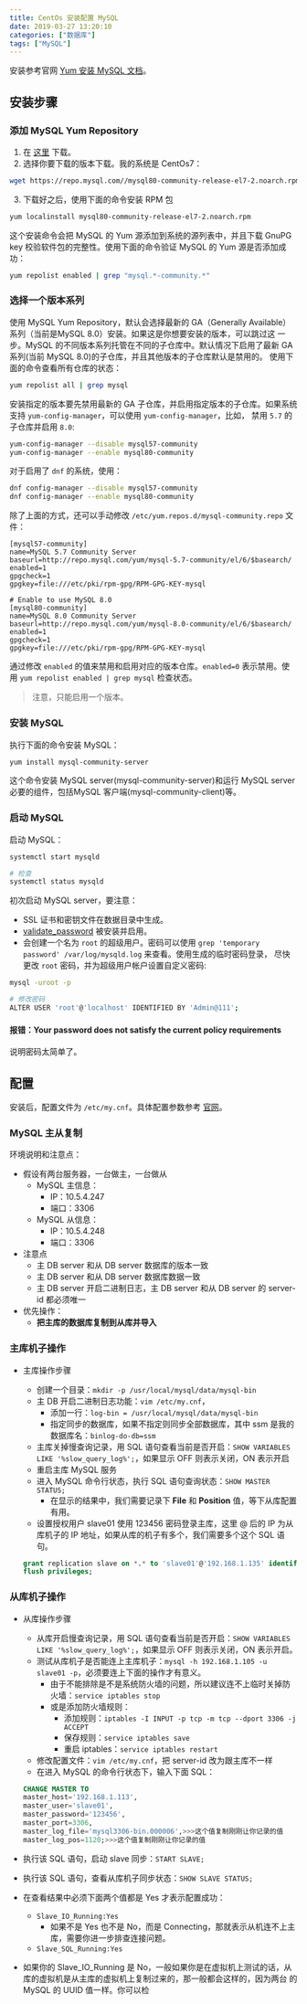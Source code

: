```yaml
---
title: CentOs 安装配置 MySQL
date: 2019-03-27 13:20:10
categories: ["数据库"]
tags: ["MySQL"]
---
```


安装参考官网 [Yum 安装 MySQL 文档](https://dev.mysql.com/doc/refman/8.0/en/linux-installation-yum-repo.html)。

<!-- more -->

## 安装步骤
### 添加 MySQL Yum Repository
1. 在 [这里](https://dev.mysql.com/downloads/repo/yum/) 下载。
2. 选择你要下载的版本下载。我的系统是 CentOs7：
```sh
wget https://repo.mysql.com//mysql80-community-release-el7-2.noarch.rpm
```
3. 下载好之后，使用下面的命令安装 RPM 包
```sh
yum localinstall mysql80-community-release-el7-2.noarch.rpm
```

这个安装命令会把 MySQL 的 Yum 源添加到系统的源列表中，并且下载 GnuPG key 校验软件包的完整性。使用下面的命令验证 MySQL 的 Yum 源是否添加成功：
```sh
yum repolist enabled | grep "mysql.*-community.*"
```

### 选择一个版本系列
使用 MySQL Yum Repository，默认会选择最新的 GA（Generally Available）系列（当前是MySQL 8.0）安装。如果这是你想要安装的版本，可以跳过这
一步。MySQL 的不同版本系列托管在不同的子仓库中。默认情况下启用了最新 GA 系列(当前 MySQL 8.0)的子仓库，并且其他版本的子仓库默认是禁用的。
使用下面的命令查看所有仓库的状态：
```sh
yum repolist all | grep mysql
```

安装指定的版本要先禁用最新的 GA 子仓库，并启用指定版本的子仓库。如果系统支持 `yum-config-manager`，可以使用 `yum-config-manager`，比如，
禁用 `5.7` 的子仓库并启用 `8.0`:
```sh
yum-config-manager --disable mysql57-community
yum-config-manager --enable mysql80-community
```

对于启用了 `dnf` 的系统，使用：
```sh
dnf config-manager --disable mysql57-community
dnf config-manager --enable mysql80-community
```

除了上面的方式，还可以手动修改 `/etc/yum.repos.d/mysql-community.repo` 文件：
```
[mysql57-community]
name=MySQL 5.7 Community Server
baseurl=http://repo.mysql.com/yum/mysql-5.7-community/el/6/$basearch/
enabled=1
gpgcheck=1
gpgkey=file:///etc/pki/rpm-gpg/RPM-GPG-KEY-mysql

# Enable to use MySQL 8.0
[mysql80-community]
name=MySQL 8.0 Community Server
baseurl=http://repo.mysql.com/yum/mysql-8.0-community/el/6/$basearch/
enabled=1
gpgcheck=1
gpgkey=file:///etc/pki/rpm-gpg/RPM-GPG-KEY-mysql
```

通过修改 `enabled` 的值来禁用和启用对应的版本仓库。`enabled=0` 表示禁用。使用 `yum repolist enabled | grep mysql` 检查状态。

> 注意，只能启用一个版本。


### 安装 MySQL
执行下面的命令安装 MySQL：
```sh
yum install mysql-community-server
```
这个命令安装 MySQL server(mysql-community-server)和运行 MySQL server 必要的组件，包括MySQL 客户端(mysql-community-client)等。

### 启动 MySQL
启动 MySQL：
```sh
systemctl start mysqld

# 检查
systemctl status mysqld
```

初次启动 MySQL server，要注意：
- SSL 证书和密钥文件在数据目录中生成。
- [validate_password](https://dev.mysql.com/doc/refman/8.0/en/validate-password.html) 被安装并启用。
- 会创建一个名为 `root` 的超级用户。密码可以使用 `grep 'temporary password' /var/log/mysqld.log` 来查看。使用生成的临时密码登录，
尽快更改 `root` 密码，并为超级用户帐户设置自定义密码:
```sh
mysql -uroot -p

# 修改密码
ALTER USER 'root'@'localhost' IDENTIFIED BY 'Admin@111';
```

#### 报错：Your password does not satisfy the current policy requirements
说明密码太简单了。

## 配置
安装后，配置文件为 `/etc/my.cnf`。具体配置参数参考 [官网](https://dev.mysql.com/doc/refman/8.0/en/server-option-variable-reference.html)。

### MySQL 主从复制
环境说明和注意点：
- 假设有两台服务器，一台做主，一台做从
  - MySQL 主信息：
    - IP：10.5.4.247
    - 端口：3306
  - MySQL 从信息：
    - IP：10.5.4.248
    - 端口：3306
- 注意点
  - 主 DB server 和从 DB server 数据库的版本一致
  - 主 DB server 和从 DB server 数据库数据一致
  - 主 DB server 开启二进制日志，主 DB server 和从 DB server 的 server-id 都必须唯一
- 优先操作：
  - **把主库的数据库复制到从库并导入**

### 主库机子操作
- 主库操作步骤
	- 创建一个目录：`mkdir -p /usr/local/mysql/data/mysql-bin`
	- 主 DB 开启二进制日志功能：`vim /etc/my.cnf`，
		- 添加一行：`log-bin = /usr/local/mysql/data/mysql-bin`
        - 指定同步的数据库，如果不指定则同步全部数据库，其中 ssm 是我的数据库名：`binlog-do-db=ssm`
    - 主库关掉慢查询记录，用 SQL 语句查看当前是否开启：`SHOW VARIABLES LIKE '%slow_query_log%';`，如果显示 OFF 则表示关闭，ON 表示开启
    - 重启主库 MySQL 服务
    - 进入 MySQL 命令行状态，执行 SQL 语句查询状态：`SHOW MASTER STATUS;`
        - 在显示的结果中，我们需要记录下 **File** 和 **Position** 值，等下从库配置有用。
    - 设置授权用户 slave01 使用 123456 密码登录主库，这里 @ 后的 IP 为从库机子的 IP 地址，如果从库的机子有多个，我们需要多个这个 SQL 语句。

    ``` SQL
    grant replication slave on *.* to 'slave01'@'192.168.1.135' identified by '123456';
    flush privileges;
    ```


### 从库机子操作
- 从库操作步骤
    - 从库开启慢查询记录，用 SQL 语句查看当前是否开启：`SHOW VARIABLES LIKE '%slow_query_log%';`，如果显示 OFF 则表示关闭，ON 表示开启。
	- 测试从库机子是否能连上主库机子：`mysql -h 192.168.1.105 -u slave01 -p`，必须要连上下面的操作才有意义。
		- 由于不能排除是不是系统防火墙的问题，所以建议连不上临时关掉防火墙：`service iptables stop`
		- 或是添加防火墙规则：
	        - 添加规则：`iptables -I INPUT -p tcp -m tcp --dport 3306 -j ACCEPT`
	        - 保存规则：`service iptables save`
	        - 重启 iptables：`service iptables restart`
	- 修改配置文件：`vim /etc/my.cnf`，把 server-id 改为跟主库不一样
	- 在进入 MySQL 的命令行状态下，输入下面 SQL：

	``` SQL
	CHANGE MASTER TO
	master_host='192.168.1.113',
	master_user='slave01',
	master_password='123456',
	master_port=3306,
	master_log_file='mysql3306-bin.000006',>>>这个值复制刚刚让你记录的值
	master_log_pos=1120;>>>这个值复制刚刚让你记录的值
	```

- 执行该 SQL 语句，启动 slave 同步：`START SLAVE;`
- 执行该 SQL 语句，查看从库机子同步状态：`SHOW SLAVE STATUS;`
- 在查看结果中必须下面两个值都是 Yes 才表示配置成功：
    - `Slave_IO_Running:Yes`
        - 如果不是 Yes 也不是 No，而是 Connecting，那就表示从机连不上主库，需要你进一步排查连接问题。
    - `Slave_SQL_Running:Yes`
- 如果你的 Slave_IO_Running 是 No，一般如果你是在虚拟机上测试的话，从库的虚拟机是从主库的虚拟机上复制过来的，那一般都会这样的，因为两台
的 MySQL 的 UUID 值一样。你可以检

